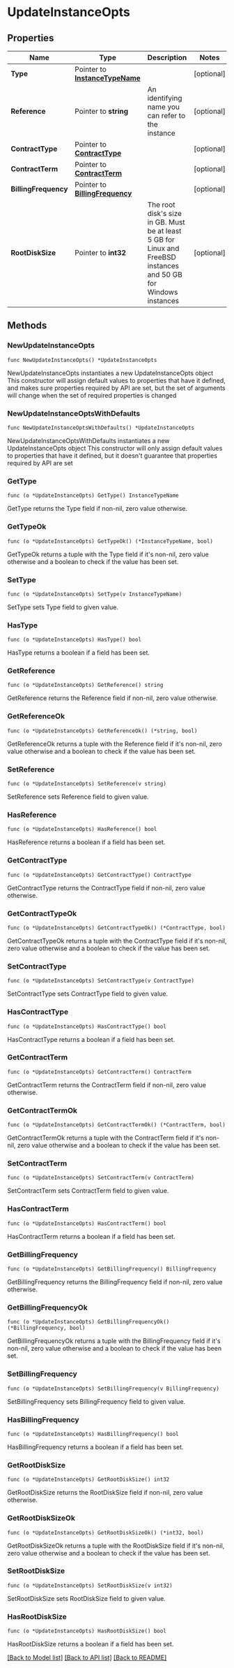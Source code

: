 # UpdateInstanceOpts

## Properties

Name | Type | Description | Notes
------------ | ------------- | ------------- | -------------
**Type** | Pointer to [**InstanceTypeName**](InstanceTypeName.md) |  | [optional] 
**Reference** | Pointer to **string** | An identifying name you can refer to the instance | [optional] 
**ContractType** | Pointer to [**ContractType**](ContractType.md) |  | [optional] 
**ContractTerm** | Pointer to [**ContractTerm**](ContractTerm.md) |  | [optional] 
**BillingFrequency** | Pointer to [**BillingFrequency**](BillingFrequency.md) |  | [optional] 
**RootDiskSize** | Pointer to **int32** | The root disk&#39;s size in GB. Must be at least 5 GB for Linux and FreeBSD instances and 50 GB for Windows instances | [optional] 

## Methods

### NewUpdateInstanceOpts

`func NewUpdateInstanceOpts() *UpdateInstanceOpts`

NewUpdateInstanceOpts instantiates a new UpdateInstanceOpts object
This constructor will assign default values to properties that have it defined,
and makes sure properties required by API are set, but the set of arguments
will change when the set of required properties is changed

### NewUpdateInstanceOptsWithDefaults

`func NewUpdateInstanceOptsWithDefaults() *UpdateInstanceOpts`

NewUpdateInstanceOptsWithDefaults instantiates a new UpdateInstanceOpts object
This constructor will only assign default values to properties that have it defined,
but it doesn't guarantee that properties required by API are set

### GetType

`func (o *UpdateInstanceOpts) GetType() InstanceTypeName`

GetType returns the Type field if non-nil, zero value otherwise.

### GetTypeOk

`func (o *UpdateInstanceOpts) GetTypeOk() (*InstanceTypeName, bool)`

GetTypeOk returns a tuple with the Type field if it's non-nil, zero value otherwise
and a boolean to check if the value has been set.

### SetType

`func (o *UpdateInstanceOpts) SetType(v InstanceTypeName)`

SetType sets Type field to given value.

### HasType

`func (o *UpdateInstanceOpts) HasType() bool`

HasType returns a boolean if a field has been set.

### GetReference

`func (o *UpdateInstanceOpts) GetReference() string`

GetReference returns the Reference field if non-nil, zero value otherwise.

### GetReferenceOk

`func (o *UpdateInstanceOpts) GetReferenceOk() (*string, bool)`

GetReferenceOk returns a tuple with the Reference field if it's non-nil, zero value otherwise
and a boolean to check if the value has been set.

### SetReference

`func (o *UpdateInstanceOpts) SetReference(v string)`

SetReference sets Reference field to given value.

### HasReference

`func (o *UpdateInstanceOpts) HasReference() bool`

HasReference returns a boolean if a field has been set.

### GetContractType

`func (o *UpdateInstanceOpts) GetContractType() ContractType`

GetContractType returns the ContractType field if non-nil, zero value otherwise.

### GetContractTypeOk

`func (o *UpdateInstanceOpts) GetContractTypeOk() (*ContractType, bool)`

GetContractTypeOk returns a tuple with the ContractType field if it's non-nil, zero value otherwise
and a boolean to check if the value has been set.

### SetContractType

`func (o *UpdateInstanceOpts) SetContractType(v ContractType)`

SetContractType sets ContractType field to given value.

### HasContractType

`func (o *UpdateInstanceOpts) HasContractType() bool`

HasContractType returns a boolean if a field has been set.

### GetContractTerm

`func (o *UpdateInstanceOpts) GetContractTerm() ContractTerm`

GetContractTerm returns the ContractTerm field if non-nil, zero value otherwise.

### GetContractTermOk

`func (o *UpdateInstanceOpts) GetContractTermOk() (*ContractTerm, bool)`

GetContractTermOk returns a tuple with the ContractTerm field if it's non-nil, zero value otherwise
and a boolean to check if the value has been set.

### SetContractTerm

`func (o *UpdateInstanceOpts) SetContractTerm(v ContractTerm)`

SetContractTerm sets ContractTerm field to given value.

### HasContractTerm

`func (o *UpdateInstanceOpts) HasContractTerm() bool`

HasContractTerm returns a boolean if a field has been set.

### GetBillingFrequency

`func (o *UpdateInstanceOpts) GetBillingFrequency() BillingFrequency`

GetBillingFrequency returns the BillingFrequency field if non-nil, zero value otherwise.

### GetBillingFrequencyOk

`func (o *UpdateInstanceOpts) GetBillingFrequencyOk() (*BillingFrequency, bool)`

GetBillingFrequencyOk returns a tuple with the BillingFrequency field if it's non-nil, zero value otherwise
and a boolean to check if the value has been set.

### SetBillingFrequency

`func (o *UpdateInstanceOpts) SetBillingFrequency(v BillingFrequency)`

SetBillingFrequency sets BillingFrequency field to given value.

### HasBillingFrequency

`func (o *UpdateInstanceOpts) HasBillingFrequency() bool`

HasBillingFrequency returns a boolean if a field has been set.

### GetRootDiskSize

`func (o *UpdateInstanceOpts) GetRootDiskSize() int32`

GetRootDiskSize returns the RootDiskSize field if non-nil, zero value otherwise.

### GetRootDiskSizeOk

`func (o *UpdateInstanceOpts) GetRootDiskSizeOk() (*int32, bool)`

GetRootDiskSizeOk returns a tuple with the RootDiskSize field if it's non-nil, zero value otherwise
and a boolean to check if the value has been set.

### SetRootDiskSize

`func (o *UpdateInstanceOpts) SetRootDiskSize(v int32)`

SetRootDiskSize sets RootDiskSize field to given value.

### HasRootDiskSize

`func (o *UpdateInstanceOpts) HasRootDiskSize() bool`

HasRootDiskSize returns a boolean if a field has been set.


[[Back to Model list]](../README.md#documentation-for-models) [[Back to API list]](../README.md#documentation-for-api-endpoints) [[Back to README]](../README.md)


